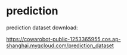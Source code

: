 # prediction

prediction dataset download:

https://cowarobot-public-1253365955.cos.ap-shanghai.myqcloud.com/prediction_dataset